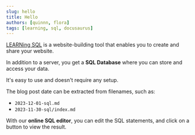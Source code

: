 ```yaml
---
slug: hello
title: Hello
authors: [quinnn, flora]
tags: [learning, sql, docusaurus]
---
```


[LEARNing SQL](http://localhost:3000/) is a website-building tool that enables you to create and share your website. 

In addition to a server, you get a **SQL Database** where you can store and access your data.

It's easy to use and doesn't require any setup.

The blog post date can be extracted from filenames, such as:

- `2023-12-01-sql.md`
- `2023-11-30-sql/index.md`

With our **online SQL editor**, you can edit the SQL statements, and click on a button to view the result.
